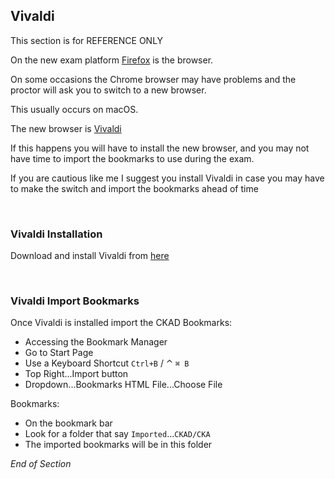 ## Vivaldi  

This section is for REFERENCE ONLY

On the new exam platform [Firefox](https://www.mozilla.org/en-US/firefox/linux/) is the browser.

On some occasions the Chrome browser may have problems and the proctor will ask you to switch to a new browser.

This usually occurs on macOS.

The new browser is [Vivaldi](https://vivaldi.com/)

If this happens you will have to install the new browser, and you may not have time to import the bookmarks to use during the exam.

If you are cautious like me I suggest you install Vivaldi in case you may have to make the switch and import the bookmarks ahead of time

<br />

### Vivaldi Installation

Download and install Vivaldi from [here](https://vivaldi.com/)

<br />

### Vivaldi Import Bookmarks

Once Vivaldi is installed import the CKAD Bookmarks:
* Accessing the Bookmark Manager 
* Go to Start Page
* Use a Keyboard Shortcut `Ctrl+B` / ⌃ `⌘ B` 
* Top Right...Import button
* Dropdown...Bookmarks HTML File...Choose File

Bookmarks:
* On the bookmark bar
* Look for a folder that say `Imported`...`CKAD/CKA`
* The imported bookmarks will be in this folder

_End of Section_
